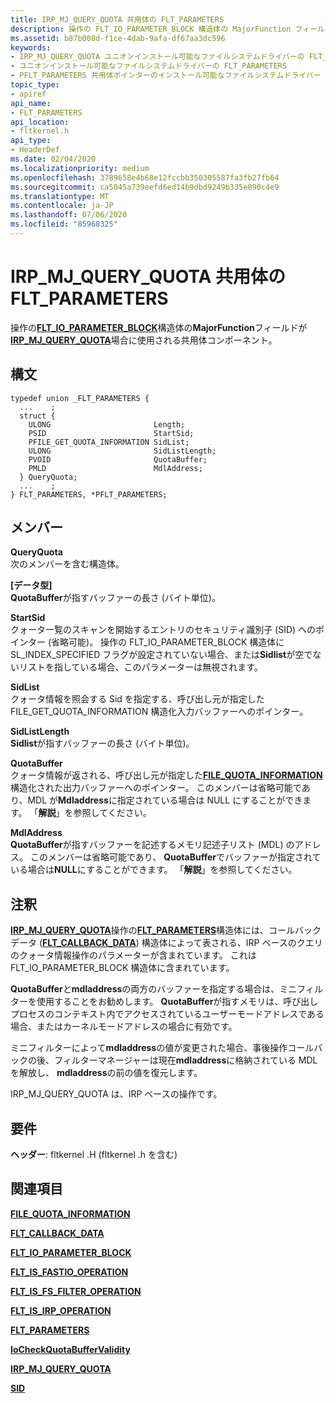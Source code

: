 ```yaml
---
title: IRP_MJ_QUERY_QUOTA 共用体の FLT_PARAMETERS
description: 操作の FLT_IO_PARAMETER_BLOCK 構造体の MajorFunction フィールドが IRP_MJ_QUERY_QUOTA 場合に使用される共用体コンポーネント。
ms.assetid: b87b008d-f1ce-4dab-9afa-df67aa3dc596
keywords:
- IRP_MJ_QUERY_QUOTA ユニオンインストール可能なファイルシステムドライバーの FLT_PARAMETERS
- ユニオンインストール可能なファイルシステムドライバーの FLT_PARAMETERS
- PFLT_PARAMETERS 共用体ポインターのインストール可能なファイルシステムドライバー
topic_type:
- apiref
api_name:
- FLT_PARAMETERS
api_location:
- fltkernel.h
api_type:
- HeaderDef
ms.date: 02/04/2020
ms.localizationpriority: medium
ms.openlocfilehash: 3789658e4b68e12fccbb350305587fa3fb27fb64
ms.sourcegitcommit: ca5045a739eefd6ed14b9dbd9249b335e090c4e9
ms.translationtype: MT
ms.contentlocale: ja-JP
ms.lasthandoff: 07/06/2020
ms.locfileid: "85968325"
---
```

# <a name="flt_parameters-for-irp_mj_query_quota-union"></a>IRP_MJ_QUERY_QUOTA 共用体の FLT_PARAMETERS

操作の[**FLT_IO_PARAMETER_BLOCK**](https://docs.microsoft.com/windows-hardware/drivers/ddi/fltkernel/ns-fltkernel-_flt_io_parameter_block)構造体の**MajorFunction**フィールドが[**IRP_MJ_QUERY_QUOTA**](irp-mj-query-quota.md)場合に使用される共用体コンポーネント。

## <a name="syntax"></a>構文

```ManagedCPlusPlus
typedef union _FLT_PARAMETERS {
  ...    ;
  struct {
    ULONG                       Length;
    PSID                        StartSid;
    PFILE_GET_QUOTA_INFORMATION SidList;
    ULONG                       SidListLength;
    PVOID                       QuotaBuffer;
    PMLD                        MdlAddress;
  } QueryQuota;
  ...    ;
} FLT_PARAMETERS, *PFLT_PARAMETERS;
```

## <a name="members"></a>メンバー

**QueryQuota**  
次のメンバーを含む構造体。

**[データ型]**  
**QuotaBuffer**が指すバッファーの長さ (バイト単位)。

**StartSid**  
クォータ一覧のスキャンを開始するエントリのセキュリティ識別子 (SID) へのポインター (省略可能)。 操作の FLT_IO_PARAMETER_BLOCK 構造体に SL_INDEX_SPECIFIED フラグが設定されていない場合、または**Sidlist**が空でないリストを指している場合、このパラメーターは無視されます。

**SidList**  
クォータ情報を照会する Sid を指定する、呼び出し元が指定した FILE_GET_QUOTA_INFORMATION 構造化入力バッファーへのポインター。

**SidListLength**  
**Sidlist**が指すバッファーの長さ (バイト単位)。

**QuotaBuffer**  
クォータ情報が返される、呼び出し元が指定した[**FILE_QUOTA_INFORMATION**](https://docs.microsoft.com/windows-hardware/drivers/ddi/ntifs/ns-ntifs-_file_quota_information)構造化された出力バッファーへのポインター。 このメンバーは省略可能であり、MDL が**Mdladdress**に指定されている場合は NULL にすることができます。 「**解説**」を参照してください。

**MdlAddress**  
**QuotaBuffer**が指すバッファーを記述するメモリ記述子リスト (MDL) のアドレス。 このメンバーは省略可能であり、 **QuotaBuffer**でバッファーが指定されている場合は**NULL**にすることができます。 「**解説**」を参照してください。

## <a name="remarks"></a>注釈

[**IRP_MJ_QUERY_QUOTA**](irp-mj-query-quota.md)操作の[**FLT_PARAMETERS**](https://docs.microsoft.com/windows-hardware/drivers/ddi/fltkernel/ns-fltkernel-_flt_parameters)構造体には、コールバックデータ ([**FLT_CALLBACK_DATA**](https://docs.microsoft.com/windows-hardware/drivers/ddi/fltkernel/ns-fltkernel-_flt_callback_data)) 構造体によって表される、IRP ベースのクエリのクォータ情報操作のパラメーターが含まれています。 これは FLT_IO_PARAMETER_BLOCK 構造体に含まれています。

**QuotaBuffer**と**mdladdress**の両方のバッファーを指定する場合は、ミニフィルターを使用することをお勧めします。 **QuotaBuffer**が指すメモリは、呼び出しプロセスのコンテキスト内でアクセスされているユーザーモードアドレスである場合、またはカーネルモードアドレスの場合に有効です。

ミニフィルターによって**mdladdress**の値が変更された場合、事後操作コールバックの後、フィルターマネージャーは現在**mdladdress**に格納されている MDL を解放し、 **mdladdress**の前の値を復元します。

IRP_MJ_QUERY_QUOTA は、IRP ベースの操作です。

## <a name="requirements"></a>要件

**ヘッダー**: fltkernel .H (fltkernel .h を含む)


## <a name="see-also"></a>関連項目

[**FILE_QUOTA_INFORMATION**](https://docs.microsoft.com/windows-hardware/drivers/ddi/ntifs/ns-ntifs-_file_quota_information)

[**FLT_CALLBACK_DATA**](https://docs.microsoft.com/windows-hardware/drivers/ddi/fltkernel/ns-fltkernel-_flt_callback_data)

[**FLT_IO_PARAMETER_BLOCK**](https://docs.microsoft.com/windows-hardware/drivers/ddi/fltkernel/ns-fltkernel-_flt_io_parameter_block)

[**FLT_IS_FASTIO_OPERATION**](https://docs.microsoft.com/windows-hardware/drivers/ddi/index)

[**FLT_IS_FS_FILTER_OPERATION**](https://docs.microsoft.com/previous-versions/ff544648(v=vs.85))

[**FLT_IS_IRP_OPERATION**](https://docs.microsoft.com/previous-versions/ff544654(v=vs.85))

[**FLT_PARAMETERS**](https://docs.microsoft.com/windows-hardware/drivers/ddi/fltkernel/ns-fltkernel-_flt_parameters)

[**IoCheckQuotaBufferValidity**](https://docs.microsoft.com/windows-hardware/drivers/ddi/ntifs/nf-ntifs-iocheckquotabuffervalidity)

[**IRP_MJ_QUERY_QUOTA**](irp-mj-query-quota.md)

[**SID**](https://docs.microsoft.com/windows-hardware/drivers/ddi/ntifs/ns-ntifs-_sid)
